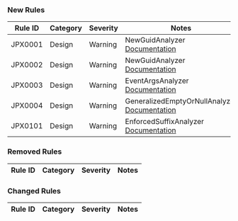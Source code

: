 ### New Rules

| Rule ID | Category | Severity | Notes                                                                                              |
| ------- | -------- | -------- | -------------------------------------------------------------------------------------------------- |
| JPX0001 | Design   | Warning  | NewGuidAnalyzer [Documentation](https://jpsoftworks.cz/codetools/analyzers/jpx0001)                |
| JPX0002 | Design   | Warning  | NewGuidAnalyzer [Documentation](https://jpsoftworks.cz/codetools/analyzers/jpx0002)                |
| JPX0003 | Design   | Warning  | EventArgsAnalyzer [Documentation](https://jpsoftworks.cz/codetools/analyzers/jpx0003)               |
| JPX0004 | Design   | Warning  | GeneralizedEmptyOrNullAnalyzer [Documentation](https://jpsoftworks.cz/codetools/analyzers/jpx0004) |
| JPX0101 | Design   | Warning  | EnforcedSuffixAnalyzer [Documentation](https://jpsoftworks.cz/codetools/analyzers/jpx0101)         |

### Removed Rules

| Rule ID | Category | Severity | Notes |
| ------- | -------- | -------- | ----- |

### Changed Rules

| Rule ID | Category | Severity | Notes |
| ------- | -------- | -------- | ----- |